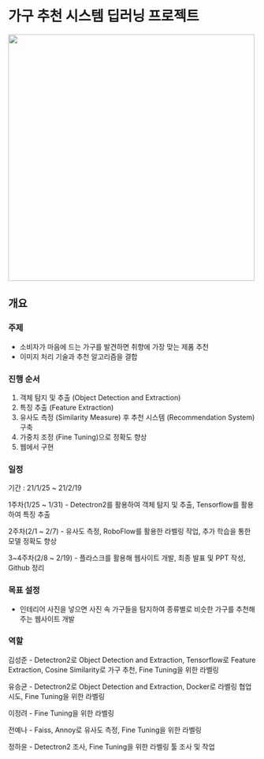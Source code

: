 # 가구 추천 시스템 딥러닝 프로젝트
<img src="https://user-images.githubusercontent.com/71831714/106569428-d8569a80-6577-11eb-8dfa-b49ab0f7a36a.png" width='500'></img>

## 개요 

### 주제
- 소비자가 마음에 드는 가구를 발견하면 취향에 가장 맞는 제품 추천
- 이미지 처리 기술과 추천 알고리즘을 결합

### 진행 순서
1. 객체 탐지 및 추출 (Object Detection and Extraction)
2. 특징 추출 (Feature Extraction)
3. 유사도 측정 (Similarity Measure) 후 추천 시스템 (Recommendation System) 구축
4. 가중치 조정 (Fine Tuning)으로 정확도 향상
5. 웹에서 구현

### 일정
기간 : 21/1/25 ~ 21/2/19

1주차(1/25 ~ 1/31) - Detectron2를 활용하여 객체 탐지 및 추출, Tensorflow를 활용하여 특징 추출

2주차(2/1 ~ 2/7) - 유사도 측정, RoboFlow를 활용한 라벨링 작업, 추가 학습을 통한 모델 정확도 향상

3~4주차(2/8 ~ 2/19) - 플라스크를 활용해 웹사이트 개발, 최종 발표 및 PPT 작성, Github 정리

### 목표 설정
- 인테리어 사진을 넣으면 사진 속 가구들을 탐지하여 종류별로 비슷한 가구를 추천해주는 웹사이트 개발

### 역할
김성준 - Detectron2로 Object Detection and Extraction, Tensorflow로 Feature Extraction, Cosine Similarity로 가구 추천, Fine Tuning을 위한 라벨링

유승균 - Detectron2로 Object Detection and Extraction, Docker로 라벨링 협업 시도, Fine Tuning을 위한 라벨링

이정려 - Fine Tuning을 위한 라벨링

전예나 - Faiss, Annoy로 유사도 측정, Fine Tuning을 위한 라벨링

정하윤 - Detectron2 조사, Fine Tuning을 위한 라벨링 툴 조사 및 작업
